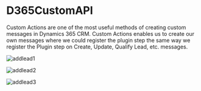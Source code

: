 # D365CustomAPI
Custom Actions are one of the most useful methods of creating custom messages in Dynamics 365 CRM. Custom Actions enables us to create our own messages where we could register the plugin step the same way we register the Plugin step on Create, Update, Qualify Lead, etc. messages.

![addlead1](https://user-images.githubusercontent.com/69807493/161747005-1acdc3a5-2e98-4c46-858e-e85920f25586.png)

![addlead2](https://user-images.githubusercontent.com/69807493/161747030-f97dc081-2809-43fc-892a-8a3c25d340ba.png)

![addlead3](https://user-images.githubusercontent.com/69807493/161747582-0c2547bc-ee49-49d2-b226-821e4357e76a.png)



